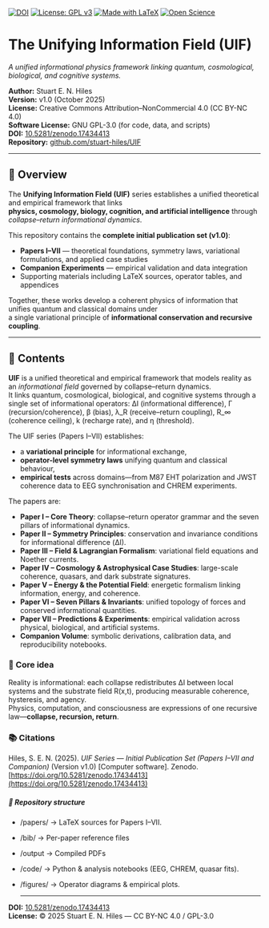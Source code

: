 [![DOI](https://zenodo.org/badge/DOI/10.5281/zenodo.17434413.svg)](https://doi.org/10.5281/zenodo.17434413)
[![License: GPL v3](https://img.shields.io/badge/License-GPLv3-blue.svg)](LICENSE)
[![Made with LaTeX](https://img.shields.io/badge/Made%20with-LaTeX-orange)](#)
[![Open Science](https://img.shields.io/badge/Open%20Science-%E2%9C%94-green)](#)

# The Unifying Information Field (UIF)

*A unified informational physics framework linking quantum, cosmological, biological, and cognitive systems.*

**Author:** Stuart E. N. Hiles  
**Version:** v1.0 (October 2025)  
**License:** Creative Commons Attribution–NonCommercial 4.0 (CC BY-NC 4.0)  
**Software License:** GNU GPL-3.0 (for code, data, and scripts)  
**DOI:** [10.5281/zenodo.17434413](https://doi.org/10.5281/zenodo.17434413)  
**Repository:** [github.com/stuart-hiles/UIF](https://github.com/stuart-hiles/UIF)

---

## 📖 Overview

The **Unifying Information Field (UIF)** series establishes a unified theoretical and empirical framework that links  
**physics, cosmology, biology, cognition, and artificial intelligence** through *collapse–return informational dynamics*.  

This repository contains the **complete initial publication set (v1.0)**:
- **Papers I–VII** — theoretical foundations, symmetry laws, variational formulations, and applied case studies  
- **Companion Experiments** — empirical validation and data integration  
- Supporting materials including LaTeX sources, operator tables, and appendices  

Together, these works develop a coherent physics of information that unifies quantum and classical domains under  
a single variational principle of **informational conservation and recursive coupling**.

---

## 🧮 Contents

**UIF** is a unified theoretical and empirical framework that models reality as an *informational field* governed by collapse–return dynamics.  
It links quantum, cosmological, biological, and cognitive systems through a single set of informational operators:
ΔI (informational difference), Γ (recursion/coherence), β (bias), λ_R (receive–return coupling), R_∞ (coherence ceiling), k (recharge rate), and η (threshold).

The UIF series (Papers I–VII) establishes:
- a **variational principle** for informational exchange,
- **operator-level symmetry laws** unifying quantum and classical behaviour,
- **empirical tests** across domains—from M87 EHT polarization and JWST coherence data to EEG synchronisation and CHREM experiments.

The papers are:
- **Paper I – Core Theory**: collapse–return operator grammar and the seven pillars of informational dynamics.  
- **Paper II – Symmetry Principles**: conservation and invariance conditions for informational difference (ΔI).  
- **Paper III – Field & Lagrangian Formalism**: variational field equations and Noether currents.  
- **Paper IV – Cosmology & Astrophysical Case Studies**: large-scale coherence, quasars, and dark substrate signatures.  
- **Paper V – Energy & the Potential Field**: energetic formalism linking information, energy, and coherence.  
- **Paper VI – Seven Pillars & Invariants**: unified topology of forces and conserved informational quantities.  
- **Paper VII – Predictions & Experiments**: empirical validation across physical, biological, and artificial systems.  
- **Companion Volume**: symbolic derivations, calibration data, and reproducibility notebooks.

### 🧠 Core idea
Reality is informational: each collapse redistributes ΔI between local systems and the substrate field R(x,t), producing measurable coherence, hysteresis, and agency.  
Physics, computation, and consciousness are expressions of one recursive law—**collapse, recursion, return**.

### 📚 Citations
Hiles, S. E. N. (2025). *UIF Series — Initial Publication Set (Papers I–VII and Companion)* (Version v1.0) [Computer software]. Zenodo. [https://doi.org/10.5281/zenodo.17434413](https://doi.org/10.5281/zenodo.17434413)

##### 🔬 Repository structure
- /papers/ → LaTeX sources for Papers I–VII.
- /bib/ → Per-paper reference files
- /output → Compiled PDFs
- /code/ → Python & analysis notebooks (EEG, CHREM, quasar fits).
- /figures/ → Operator diagrams & empirical plots.

  ---
**DOI:** [10.5281/zenodo.17434413](https://doi.org/10.5281/zenodo.17434413)  
**License:** © 2025 Stuart E. N. Hiles — CC BY-NC 4.0 / GPL-3.0
